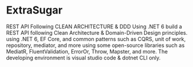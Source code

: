 # ExtraSugar
REST API Following CLEAN ARCHITECTURE &amp; DDD Using .NET 6
build a REST API following Clean Architecture & Domain-Driven Design principles.
using .NET 6, EF Core, and common patterns such as CQRS, unit of work, repository, mediator, and more 
using some open-source libraries such as MediatR, FluentValidation, ErrorOr, Throw, Mapster, and more.
The developing environment is visual studio code & dotnet CLI only. 
